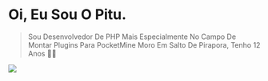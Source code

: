 # Oi, Eu Sou O Pitu.

> Sou Desenvolvedor De PHP Mais Especialmente No Campo De Montar Plugins Para PocketMine
> Moro Em Salto De Pirapora, Tenho 12 Anos 🎉✨

<img src="https://skillicons.dev/icons?i=js,php,nodejs,python&theme=dark" />
